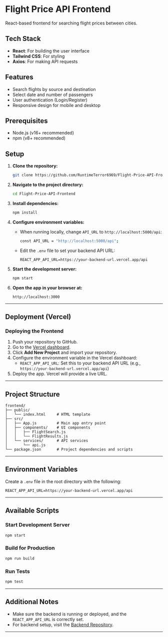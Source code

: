 # Flight Price API Frontend

React-based frontend for searching flight prices between cities.

## Tech Stack
- **React**: For building the user interface
- **Tailwind CSS**: For styling
- **Axios**: For making API requests

## Features
- Search flights by source and destination
- Select date and number of passengers
- User authentication (Login/Register)
- Responsive design for mobile and desktop

## Prerequisites
- Node.js (v16+ recommended)
- npm (v8+ recommended)

## Setup

1. **Clone the repository:**
   ```bash
   git clone https://github.com/RuntimeTerror6969/Flight-Price-API-Frontend.git
   ```

2. **Navigate to the project directory:**
   ```bash
   cd Flight-Price-API-Frontend
   ```

3. **Install dependencies:**
   ```bash
   npm install
   ```

4. **Configure environment variables:**
   - When running locally, change `API_URL` to `http://localhost:5000/api`:
     ```bash
     const API_URL = "http://localhost:5000/api";
     ```
   - Edit the `.env` file to set your backend API URL:
     ```
     REACT_APP_API_URL=https://your-backend-url.vercel.app/api
     ```

5. **Start the development server:**
   ```bash
   npm start
   ```

6. **Open the app in your browser at:**
   ```
   http://localhost:3000
   ```

---

## Deployment (Vercel)

### Deploying the Frontend
1. Push your repository to GitHub.
2. Go to the [Vercel dashboard](https://vercel.com/).
3. Click **Add New Project** and import your repository.
4. Configure the environment variable in the Vercel dashboard:
   - `REACT_APP_API_URL`: Set this to your backend API URL (e.g., `https://your-backend-url.vercel.app/api`)
5. Deploy the app. Vercel will provide a live URL.

---

## Project Structure

```plaintext
frontend/
├── public/
│   └── index.html     # HTML template
├── src/
│   ├── App.js         # Main app entry point
│   ├── components/    # UI components
│   │   ├── FlightSearch.js
│   │   └── FlightResults.js
│   └── services/      # API services
│       └── api.js
└── package.json       # Project dependencies and scripts
```

---

## Environment Variables

Create a `.env` file in the root directory with the following:

```
REACT_APP_API_URL=https://your-backend-url.vercel.app/api
```

---

## Available Scripts

### Start Development Server
```bash
npm start
```

### Build for Production
```bash
npm run build
```

### Run Tests
```bash
npm test
```

---

## Additional Notes

- Make sure the backend is running or deployed, and the `REACT_APP_API_URL` is correctly set.
- For backend setup, visit the [Backend Repository](https://github.com/RuntimeTerror6969/Flight-Price-API-Backend).

---

